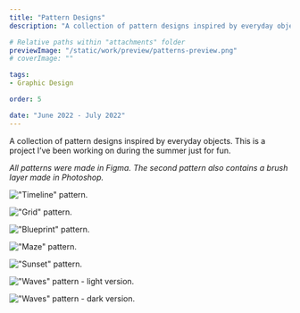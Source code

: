 ```yaml
---
title: "Pattern Designs"
description: "A collection of pattern designs inspired by everyday objects."

# Relative paths within "attachments" folder
previewImage: "/static/work/preview/patterns-preview.png"
# coverImage: ""

tags:
- Graphic Design

order: 5

date: "June 2022 - July 2022"
---
```


A collection of pattern designs inspired by everyday objects. This is a project I’ve been working on during the summer just for fun.

*All patterns were made in Figma. The second pattern also contains a brush layer made in Photoshop.*

!["Timeline" pattern.](/static/work/patterns/pattern-1.png)

!["Grid" pattern.](/static/work/patterns/pattern-2.png)

!["Blueprint" pattern.](/static/work/patterns/pattern-3.png)

!["Maze" pattern.](/static/work/patterns/pattern-4.png)

!["Sunset" pattern.](/static/work/patterns/pattern-5.png)

!["Waves" pattern - light version.](/static/work/patterns/pattern-6-light.png)

!["Waves" pattern - dark version.](/static/work/patterns/pattern-6-dark.png)